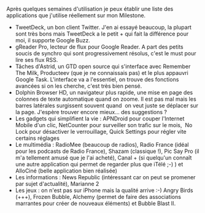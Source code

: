 <!-- title: Applications Android -->
<!-- category: Android -->

Après quelques semaines d'utilisation je peux établir une liste des
applications que j'utilise réellement sur mon Milestone.<!-- more -->

*    TweetDeck, un bon client Twitter. J'en ai essayé beaucoup, la plupart sont
très bons mais TweetDeck a le petit + qui fait la différence pour moi, il
supporte Google Buzz.
*    gReader Pro, lecteur de flux pour Google Reader. A part des petits soucis de
synchro qui sont progressivement résolus, c'est le must pour lire ses flux RSS.
*    Tâches d'Astrid, un GTD open source qui s'interface avec Remember The Milk,
Producteev (que je ne connaissais pas) et le plus appauvri Google Task.
L'interface va a l'essentiel, on trouve des fonctions avancées si on les
cherche, c'est très bien pensé.
*    Dolphin Browser HD, un navigateur plus rapide, une mise en page des colonnes de
texte automatique quand on zoome. Il est pas mal mais les barres latérales
surgissent souvent quand  on veut juste se déplacer sur  la page. J'espère
trouver encore mieux... des suggestions ?
*    Les gadgets qui simplifient la vie : APNDroid pour couper l'Internet Mobile d'un
clic, NetCounter pour surveiller son trafic sur le mois,  No Lock pour
désactiver le verrouillage, Quick Settings pour régler vite certains réglages
*    Le multimédia : RadioMee (beaucoup de radios), Radio France (idéal pour les
podcasts de Radio France), Shazam (classique !), Pic Say Pro (il m'a tellement
amusé que je l'ai acheté), Canal + (si quelqu'un connaît une autre
application qui permet de regarder plus que iTélé ;-) ) et AlloCiné (belle
application bien réalisée)
*    Les informations : News Republic (intéressant car on peut se promener par sujet
d'actualité), Marianne 2
*    Les jeux : on n'est pas sur iPhone mais la qualité arrive :-) Angry Birds
(+++), Frozen Bubble, Alchemy (permet de faire des associations marrantes pour
créer de nouveaux éléments) et Bubble Blast II.
